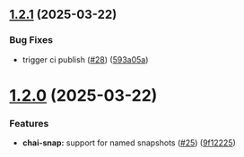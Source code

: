 ## [1.2.1](https://github.com/PuppyOne/chai-snap/compare/v1.2.0...v1.2.1) (2025-03-22)


### Bug Fixes

* trigger ci publish ([#28](https://github.com/PuppyOne/chai-snap/issues/28)) ([593a05a](https://github.com/PuppyOne/chai-snap/commit/593a05a832b46652406530ea472710dbc8eb5219))

# [1.2.0](https://github.com/PuppyOne/chai-snap/compare/v1.1.0...v1.2.0) (2025-03-22)


### Features

* **chai-snap:** support for named snapshots ([#25](https://github.com/PuppyOne/chai-snap/issues/25)) ([9f12225](https://github.com/PuppyOne/chai-snap/commit/9f1222586c7f4d05f5fc07fd15a469e85ea40f97))
